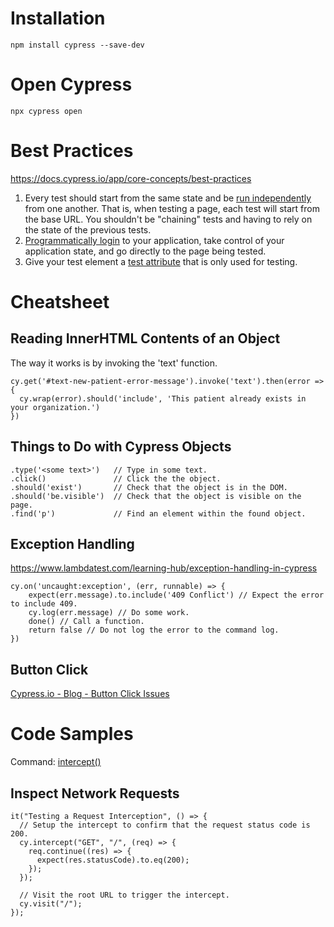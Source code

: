 # Installation
```
npm install cypress --save-dev
```

# Open Cypress
```
npx cypress open
```

# Best Practices
https://docs.cypress.io/app/core-concepts/best-practices
1. Every test should start from the same state and be [run independently](https://docs.cypress.io/app/core-concepts/best-practices#Having-Tests-Rely-On-The-State-Of-Previous-Tests) from one another. That is, when testing a page, each test will start from the base URL. You shouldn't be "chaining" tests and having to rely on the state of the previous tests.
2. [ Programmatically login](https://docs.cypress.io/app/core-concepts/best-practices#Organizing-Tests-Logging-In-Controlling-State) to your application, take control of your application state, and go directly to the page being tested.
3. Give your test element a [test attribute](https://docs.cypress.io/app/core-concepts/best-practices#Selecting-Elements) that is only used for testing.

# Cheatsheet
## Reading InnerHTML Contents of an Object
The way it works is by invoking the 'text' function.
```
cy.get('#text-new-patient-error-message').invoke('text').then(error => {
  cy.wrap(error).should('include', 'This patient already exists in your organization.')
})
```

## Things to Do with Cypress Objects
```
.type('<some text>')   // Type in some text.
.click()               // Click the the object.
.should('exist')       // Check that the object is in the DOM.
.should('be.visible')  // Check that the object is visible on the page.
.find('p')             // Find an element within the found object.
```

## Exception Handling
https://www.lambdatest.com/learning-hub/exception-handling-in-cypress
```
cy.on('uncaught:exception', (err, runnable) => {
    expect(err.message).to.include('409 Conflict') // Expect the error to include 409.
    cy.log(err.message) // Do some work.
    done() // Call a function.
    return false // Do not log the error to the command log.
})
```

## Button Click
[Cypress.io - Blog - Button Click Issues](https://www.cypress.io/blog/2019/01/22/when-can-the-test-click)

# Code Samples
Command: [intercept()](https://docs.cypress.io/api/commands/intercept)
## Inspect Network Requests
```
it("Testing a Request Interception", () => {
  // Setup the intercept to confirm that the request status code is 200.
  cy.intercept("GET", "/", (req) => {
    req.continue((res) => {
      expect(res.statusCode).to.eq(200);
    });
  });

  // Visit the root URL to trigger the intercept.
  cy.visit("/"); 
});
```
